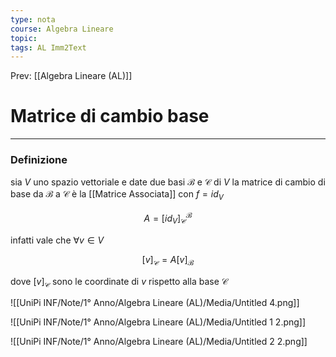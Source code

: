 ```yaml
---
type: nota
course: Algebra Lineare
topic: 
tags: AL Imm2Text  
---
```


Prev: [[Algebra Lineare (AL)]]

# Matrice di cambio base
---

### Definizione

sia $V$ uno spazio vettoriale e date due basi  $\mathcal{B}$ e $\mathcal{C}$ di $V$ la matrice di cambio di base da $\mathcal{B}$ a $\mathcal{C}$ è la [[Matrice Associata]] con $f =id_V$



$$
A=[id_V]^\mathcal{B}_\mathcal{C}
$$

infatti vale che $\forall v\in V$

$$
[v]_\mathcal{C} = A[v]_\mathcal{B}
$$

dove $[v]_\mathcal{C}$ sono le coordinate di $v$ rispetto alla base $\mathcal{C}$

![[UniPi INF/Note/1° Anno/Algebra Lineare (AL)/Media/Untitled 4.png]]

![[UniPi INF/Note/1° Anno/Algebra Lineare (AL)/Media/Untitled 1 2.png]]

![[UniPi INF/Note/1° Anno/Algebra Lineare (AL)/Media/Untitled 2 2.png]]